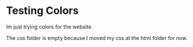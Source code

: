 # Testing Colors
Im just trying colors for the website 

The css folder is empty because I moved my css at the html folder for now.
